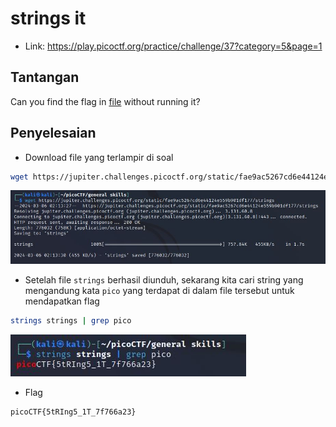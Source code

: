 # strings it
- Link: https://play.picoctf.org/practice/challenge/37?category=5&page=1

## Tantangan
Can you find the flag in [file](https://jupiter.challenges.picoctf.org/static/fae9ac5267cd6e44124e559b901df177/strings) without running it?

## Penyelesaian
- Download file yang terlampir di soal
```sh
wget https://jupiter.challenges.picoctf.org/static/fae9ac5267cd6e44124e559b901df177/strings
```

![alt text](https://github.com/rahardian-dwi-saputra/picoCTF-writeup/blob/main/General%20Skills/strings%20it/assets/string%20it%201.JPG)

- Setelah file `strings` berhasil diunduh, sekarang kita cari string yang mengandung kata `pico` yang terdapat di dalam file tersebut untuk mendapatkan flag
```sh
strings strings | grep pico
```

![alt text](https://github.com/rahardian-dwi-saputra/picoCTF-writeup/blob/main/General%20Skills/strings%20it/assets/string%20it%202.JPG)

- Flag
```sh
picoCTF{5tRIng5_1T_7f766a23}
```